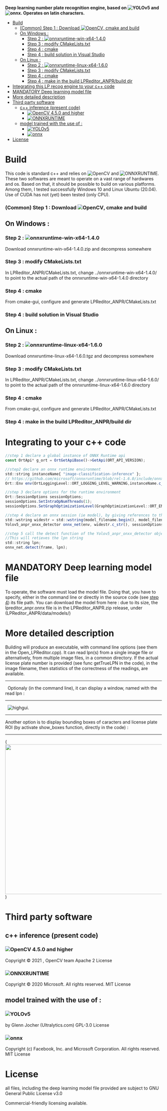 
  
**Deep learning number plate recognition engine, based on ![YOLOv5](https://github.com/ultralytics/yolov5) and ![onnx](https://github.com/onnx/onnx). Operates on latin characters.**


- [Build](#build)
    + [(Common) Step 1 : Download ![OpenCV](https://github.com/opencv/opencv), cmake and build](#-common--step-1---download---opencv--https---githubcom-opencv-opencv---cmake-and-build)
  * [On Windows :](#on-windows--)
    + [Step 2 : ![onnxruntime-win-x64-1.4.0](https://github.com/microsoft/onnxruntime/releases)](#step-2-----onnxruntime-win-x64-140--https---githubcom-microsoft-onnxruntime-releases-)
    + [Step 3 : modify CMakeLists.txt](#step-3---modify-cmakeliststxt)
    + [Step 4 : cmake](#step-4---cmake)
    + [Step 4 : build solution in Visual Studio](#step-4---build-solution-in-visual-studio)
  * [On Linux :](#on-linux--)
    + [Step 2 : ![onnxruntime-linux-x64-1.6.0](https://github.com/microsoft/onnxruntime/releases)](#step-2-----onnxruntime-linux-x64-160--https---githubcom-microsoft-onnxruntime-releases-)
    + [Step 3 : modify CMakeLists.txt](#step-3---modify-cmakeliststxt-1)
    + [Step 4 : cmake](#step-4---cmake-1)
    + [Step 4 : make in the build LPReditor_ANPR/build dir](#step-4---make-in-the-build-lpreditor-anpr-build-dir)
- [Integrating this LP recog engine to your c++ code](#integrating-this-lp-recog-engine-to-your-c---code)
- [MANDATORY Deep learning model file](#mandatory-deep-learning-model-file)
- [More detailed description](#more-detailed-description)
- [Third party software](#third-party-software)
  * [c++ inference (present code)](#c---inference--present-code-)
    + [![OpenCV 4.5.0 and higher](https://github.com/opencv/opencv)](#--opencv-450-and-higher--https---githubcom-opencv-opencv-)
    + [![ONNXRUNTIME](https://github.com/microsoft/onnxruntime)](#--onnxruntime--https---githubcom-microsoft-onnxruntime-)
  * [model trained with the use of :](#model-trained-with-the-use-of--)
    + [![YOLOv5](https://github.com/ultralytics/yolov5)](#--yolov5--https---githubcom-ultralytics-yolov5-)
    + [![onnx](https://github.com/onnx/onnx)](#--onnx--https---githubcom-onnx-onnx-)
- [License](#license)
  
# Build
This code is standard c++ and relies on ![OpenCV](https://github.com/opencv/opencv) and ![ONNXRUNTIME](https://github.com/microsoft/onnxruntime). These two softwares are meant to operate on a vast range of hardwares and os. Based on that, it should be possible to build on various platforms. Among them, I tested successfully Windows 10 and Linux Ubuntu (20.04). Use of CUDA has not (yet) been tested (only CPU). 
### (Common) Step 1 : Download ![OpenCV](https://github.com/opencv/opencv), cmake and build
## On Windows :
### Step 2 : ![onnxruntime-win-x64-1.4.0](https://github.com/microsoft/onnxruntime/releases)
Download onnxruntime-win-x64-1.4.0.zip and decompress somewhere
### Step 3 : modify CMakeLists.txt
In LPReditor_ANPR/CMakeLists.txt, change ../onnxruntime-win-x64-1.4.0/ to point to the actual path of the onnxruntime-win-x64-1.4.0 directory
### Step 4 : cmake
From cmake-gui, configure and generate LPReditor_ANPR/CMakeLists.txt 
### Step 4 : build solution in Visual Studio

## On Linux :
### Step 2 : ![onnxruntime-linux-x64-1.6.0](https://github.com/microsoft/onnxruntime/releases)
Download onnxruntime-linux-x64-1.6.0.tgz and decompress somewhere
### Step 3 : modify CMakeLists.txt
In LPReditor_ANPR/CMakeLists.txt, change ../onnxruntime-linux-x64-1.6.0/ to point to the actual path of the onnxruntime-linux-x64-1.6.0 directory
### Step 4 : cmake
From cmake-gui, configure and generate LPReditor_ANPR/CMakeLists.txt 
### Step 4 : make in the build LPReditor_ANPR/build dir

# Integrating to your c++ code

```javascript
//step 1 declare a global instance of ONNX Runtime api
const OrtApi* g_ort = OrtGetApiBase()->GetApi(ORT_API_VERSION);
```
```javascript
//step2 declare an onnx runtime environment
std::string instanceName{ "image-classification-inference" };
// https://github.com/microsoft/onnxruntime/blob/rel-1.6.0/include/onnxruntime/core/session/onnxruntime_c_api.h#L123
Ort::Env env(OrtLoggingLevel::ORT_LOGGING_LEVEL_WARNING,instanceName.c_str());
```
```javascript
//step 3 declare options for the runtime environment
Ort::SessionOptions sessionOptions;
sessionOptions.SetIntraOpNumThreads(1);
sessionOptions.SetGraphOptimizationLevel(GraphOptimizationLevel::ORT_ENABLE_EXTENDED);
```
<a name="step_4">
 
```javascript
//step 4 declare an onnx session (ie model), by giving references to the runtime environment, session options and path to the model
std::wstring widestr = std::wstring(model_filename.begin(), model_filename.end());
Yolov5_anpr_onxx_detector onnx_net(env, widestr.c_str(), sessionOptions);
```
```javascript
//step 5 call the detect function of the Yolov5_anpr_onxx_detector object, on a cv::mat frame.
//This will retieves the lpn string
std::string lpn;
onnx_net.detect(frame, lpn);
```
# MANDATORY Deep learning model file
To operate, the software must load the model file. Doing that, you have to specify, either in the command line or directly in the source code (see [step 4](#step_4)) its file path. You can download the model from here : due to its size, the lpreditor_anpr.onnx file is in the LPReditor_ANPR.zip release, under (LPReditor_ANPR/data/models/)
# More detailed description
Building will produce an executable, with command line options (see them in the Open_LPReditor.cpp). It can read lpn(s) from a single image file or alternatively, from multiple image files, in a common directory. If the actual license plate number is provided (see func getTrueLPN in the code), in the image filename, then statistics of the correctness of the readings, are available. 
 	

 

---
&nbsp;
Optionaly (in the command line), it can display a window, named with the read lpn :
 	

 

---
&nbsp;
![highgui](https://github.com/lprsoft/lpreditor/blob/master/image2.jpg).
&nbsp;
 	

 

---
Another option is to display bounding boxes of caracters and license plate ROI (by activate show_boxes function, directly in the code) :
&nbsp;
 	

 

---
(<img src="https://github.com/lprsoft/lpreditor/blob/master/image.jpg" width="640" height="480" />) 

# Third party software

## c++ inference (present code)

### ![OpenCV 4.5.0 and higher](https://github.com/opencv/opencv)
Copyright © 2021 , OpenCV team
Apache 2 License

### ![ONNXRUNTIME](https://github.com/microsoft/onnxruntime)
Copyright © 2020 Microsoft. All rights reserved.
MIT License

## model trained with the use of :

### ![YOLOv5](https://github.com/ultralytics/yolov5)

by Glenn Jocher (Ultralytics.com)
GPL-3.0 License

### ![onnx](https://github.com/onnx/onnx)
Copyright (c) Facebook, Inc. and Microsoft Corporation. All rights reserved.
MIT License

# License
all files, including the deep learning model file provided are subject to GNU General Public License v3.0

Commercial-friendly licensing available.

